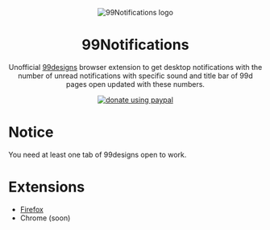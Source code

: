 <p align="center"><img src="https://i.imgur.com/xN9FcPM.png" alt="99Notifications logo" /></p>

<h1 align="center">99Notifications</h1>
<p align="center">Unofficial <a href="https://99designs.com">99designs</a> browser extension to get desktop notifications with the number of unread notifications with specific sound and title bar of 99d pages open updated with these numbers.</p>

<p align="center"><a href="https://www.paypal.com/cgi-bin/webscr?cmd=_s-xclick&hosted_button_id=52WANGN4BEDLJ"><img src="https://img.shields.io/badge/donate%20using-paypal-green.svg" alt="donate using paypal" /></a></p>

# Notice
You need at least one tab of 99designs open to work.

# Extensions
- [Firefox](https://addons.mozilla.org/addon/99notifications/)
- Chrome (soon)
